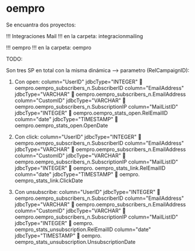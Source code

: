 # oempro

Se encuantra dos proyectos:

!!! Integraciones Mail !!! en la carpeta: integracionmailing

!!! oempro !!! en la carpeta: oempro


TODO:

Son tres SP en total con la misma dinámica --> parametro (RelCampaignID):

1.	Con open:
column="UserID" jdbcType="INTEGER" 	 oempro.oempro_subscribers_n.SubscriberID
column="EmailAddress" jdbcType="VARCHAR"	 oempro.oempro_subscribers_n.EmailAddress
column="CustomID" jdbcType="VARCHAR"	 oempro.oempro_subscribers_n.SubscriptionIP
column="MailListID" jdbcType="INTEGER"  	 oempro.oempro_stats_open.RelEmailID
column="date" jdbcType="TIMESTAMP"  	 oempro.oempro_stats_open.OpenDate


2.	Con click:
column="UserID" jdbcType="INTEGER" 	 oempro.oempro_subscribers_n.SubscriberID
column="EmailAddress" jdbcType="VARCHAR"	 oempro.oempro_subscribers_n.EmailAddress
column="CustomID" jdbcType="VARCHAR"	 oempro.oempro_subscribers_n.SubscriptionIP
column="MailListID" jdbcType="INTEGER"  	 oempro. oempro_stats_link.RelEmailID
column="date" jdbcType="TIMESTAMP"  	 oempro. oempro_stats_link.ClickDate


3.	Con unsubscribe:
column="UserID" jdbcType="INTEGER" 	 oempro.oempro_subscribers_n.SubscriberID
column="EmailAddress" jdbcType="VARCHAR"	 oempro.oempro_subscribers_n.EmailAddress
column="CustomID" jdbcType="VARCHAR"	 oempro.oempro_subscribers_n.SubscriptionIP
column="MailListID" jdbcType="INTEGER"  	 oempro. oempro_stats_unsubscription.RelEmailID
column="date" jdbcType="TIMESTAMP"  	 oempro. oempro_stats_unsubscription.UnsubscriptionDate
